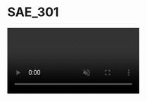 # SAE_301





<video src="https://github.com/brioniep/SAE_301/raw/main/Capture%20vid%C3%A9o%20du%202024-10-11%2009-01-08.webm" autoplay loop muted></video>
